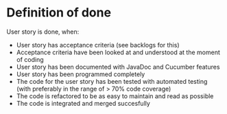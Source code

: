 # Definition of done

User story is done, when: 

* User story has acceptance criteria (see backlogs for this)
* Acceptance criteria have been looked at and understood at the moment of coding
* User story has been documented with JavaDoc and Cucumber features
* User story has been programmed completely
* The code for the user story has been tested with automated testing (with preferably in the range of > 70% code coverage)
* The code is refactored to be as easy to maintain and read as possible
* The code is integrated and merged succesfully
